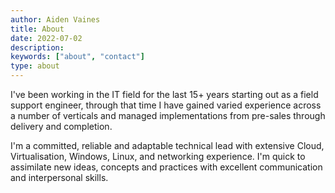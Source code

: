 ```yaml
---
author: Aiden Vaines
title: About
date: 2022-07-02
description:
keywords: ["about", "contact"]
type: about
---
```

I've been working in the IT field for the last 15+ years starting out as a field support engineer, through that time I have gained varied experience across a number of verticals and managed implementations from pre-sales through delivery and completion.

I'm a committed, reliable and adaptable technical lead with extensive Cloud, Virtualisation, Windows, Linux, and networking experience. I'm quick to assimilate new ideas, concepts and practices with excellent communication and interpersonal skills.
